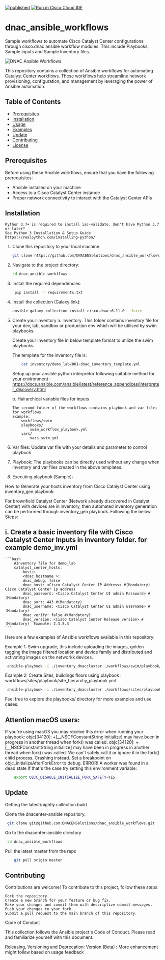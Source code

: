 [![published](https://static.production.devnetcloud.com/codeexchange/assets/images/devnet-published.svg)](https://developer.cisco.com/codeexchange/github/repo/DNACENSolutions/dnac_ansible_workflows)
[![Run in Cisco Cloud IDE](https://static.production.devnetcloud.com/codeexchange/assets/images/devnet-runable-icon.svg)](https://developer.cisco.com/codeexchange/devenv/DNACENSolutions/dnac_ansible_workflows/)
# dnac_ansible_workflows
Sample workflows to automate Cisco Catalyst Center configurations through cisco.dnac ansible workflow modules. This include Playbooks, Sample inputs and Sample Inventory files.

![DNAC Ansible Workflows](https://github.com/DNACENSolutions/dnac_ansible_workflows)

This repository contains a collection of Ansible workflows for automating Catalyst Center workflows. These workflows help streamline network provisioning, configuration, and management by leveraging the power of Ansible automation.

## Table of Contents
- [Prerequisites](#prerequisites)
- [Installation](#installation)
- [Usage](#usage)
- [Examples](#examples)
- [Update](#update)
- [Contributing](#contributing)
- [License](#license)

## Prerequisites

Before using these Ansible workflows, ensure that you have the following prerequisites:

- Ansible installed on your machine
- Access to a Cisco Catalyst Center instance
- Proper network connectivity to interact with the Catalyst Center APIs


## Installation
    Python 3.7+ is required to install iac-validate. Don't have Python 3.7 or later? 
    See Python 3 Installation & Setup Guide https://realpython.com/installing-python/

1. Clone this repository to your local machine:

   ```bash
   git clone https://github.com/DNACENSolutions/dnac_ansible_workflows.git
   ```


1. Navigate to the project directory:
    
    ```bash
    cd dnac_ansible_workflows
    ```
2. Install the required dependencies:
   ```bash
    pip install -r requirements.txt
    ```
3. Install the collection (Galaxy link):
    ```bash
    ansible-galaxy collection install cisco.dnac:6.11.0 --force
    ```
4.  Create your inventory
    a. Inventory:
     This folder contains inventory file for your dev, lab, sandbox or production env which will be utilised by swim playbooks.
     
     Create your inventory file in below template format to utilize the swim playbooks.
     
     The template for the inventory file is:
     ```bash
         cat inventory/demo_lab/001-dnac_inventory_template.yml
     ```

    Setup up your ansible python interpretor following suitable method for your environment : https://docs.ansible.com/ansible/latest/reference_appendices/interpreter_discovery.html
    
    b. Hairarchical variable files for inputs

        The second folder of the workflows contains playbook and var files for workflows.
        Example:
            workflows/swim
            playbooks/
                swim_workflow_playbook.yml
            vars/
                vars_swim.yml

6. Var files:
            Update var file with your  details and parameter to control playbook
7. Playbook: 
        The playbooks can be directly used without any change when inventory and var files created in the above templates.

8. Executing playbook (Sample):

How to Generate your hosts inventory from Cisco Catalyst Center using inventory_gen playbook:

For brownfield Catalyst Center (Network already discovered in Catalyst Center) with devices are in inventory, then automated inventory generation can be performed through inventory_gen playbook. Following the below Steps:

i. Create a basic inventory file with Cisco Catalyst Center Inputs in inventory folder. for example demo_inv.yml
  ---
    ```bash
        #Inventory file for demo_lab
        catalyst_center_hosts:
            hosts:
            <dnac hostname >:
            dnac_debug: false
            dnac_host: <Cisco Catalyst Center IP Address> #(Mandatory) Cisco Catalyst Center Ip address
            dnac_password: <Cisco Catalyst Center UI admin Password> #(Mandatory) 
            dnac_port: 443 #(Mandatory) 
            dnac_username: <Cisco Catalyst Center UI admin username> #(Mandatory) 
            dnac_verify: false #(Mandatory) 
            dnac_version: <Cisco Catalyst Center Release version> #(Mandatory)  Example: 2.3.5.3
    ```


Here are a few examples of Ansible workflows available in this repository:

Example 1: Swim upgrade, this include uploading the images, golden tagging the image filtered location and device family and distributed and activating images on the networkk devices.
    
```bash
 ansible-playbook -i ./inventory_dnaccluster ./workflows/swim/playbook/swim_workflow_playbook.yml --extra-vars VARS_FILE_PATH=< Vars File PATH (Full Path or relative path from playbook)> -vvvv
```
    
Example 2: Create Sites, buildings floors using playbook : workflows/sites/playbook/site_hierarchy_playbook.yml
    
```bash
 ansible-playbook -i ./inventory_dnaccluster ./workflows/sites/playbook/site_hierarchy_playbook.yml --extra-vars VARS_FILES_PATH=./../vars/site_hierarchy_design_vars_.yml
```
    
Feel free to explore the playbooks/ directory for more examples and use cases.

## Attention macOS users:

If you're using macOS you may receive this error when running your playbook:
objc[34120]: +[__NSCFConstantString initialize] may have been in progress in another thread when fork() was called.
objc[34120]: +[__NSCFConstantString initialize] may have been in progress in another thread when fork() was called. We can't safely call it or ignore it in the fork() child process. Crashing instead. Set a breakpoint on objc_initializeAfterForkError to debug.
ERROR! A worker was found in a dead state
If that's the case try setting this environment variable:

```bash
    export OBJC_DISABLE_INITIALIZE_FORK_SAFETY=YES
```

## Update
Getting the latest/nightly collection build

Clone the dnacenter-ansible repository.
```bash
 git clone git@github.com:DNACENSolutions/dnac_ansible_workflows.git
```
    
Go to the dnacenter-ansible directory
```bash
 cd dnac_ansible_workflows
```
    
Pull the latest master from the repo
```bash
    git pull origin master
```
    
## Contributing
Contributions are welcome! To contribute to this project, follow these steps:

    Fork the repository.
    Create a new branch for your feature or bug fix.
    Make your changes and commit them with descriptive commit messages.
    Push your changes to your fork.
    Submit a pull request to the main branch of this repository.

Code of Conduct

This collection follows the Ansible project's Code of Conduct. Please read and familiarize yourself with this document.

Releasing, Versioning and Deprecation:
 Version (Beta) : More enhancement might follow based on usage feedback

